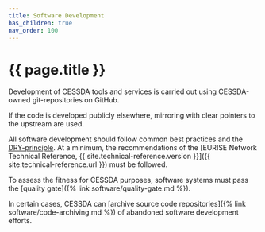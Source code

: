 ```yaml
---
title: Software Development
has_children: true
nav_order: 100
---
```


# {{ page.title }}

Development of CESSDA tools and services is carried out using CESSDA-owned git-repositories on GitHub.

If the code is developed publicly elsewhere, mirroring with clear pointers to the upstream are used.

All software development should follow common best practices and the [DRY-principle](https://en.wikipedia.org/wiki/Don%27t_repeat_yourself).
At a minimum, the recommendations of the
[EURISE Network Technical Reference, {{ site.technical-reference.version }}]({{ site.technical-reference.url }})
must be followed.

To assess the fitness for CESSDA purposes, software systems must pass the [quality gate]({% link software/quality-gate.md %}).

In certain cases, CESSDA can [archive source code repositories]({% link software/code-archiving.md %})
of abandoned software development efforts.
